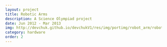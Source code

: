 ```yaml
---
layout: project
title: Robotic Arms
description: A Science Olympiad project
date: Jun 2012 - Mar 2013
img: http://devchuk.github.io/devchukV1/res/img/portimg/robot_arm/robot_arm.jpg
category: hardware
order: 2
---
```




